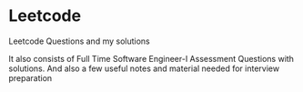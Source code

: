 # Leetcode

Leetcode Questions and my solutions 

It also consists of Full Time Software Engineer-I Assessment Questions with solutions. And also a few useful notes and material needed for interview preparation  
